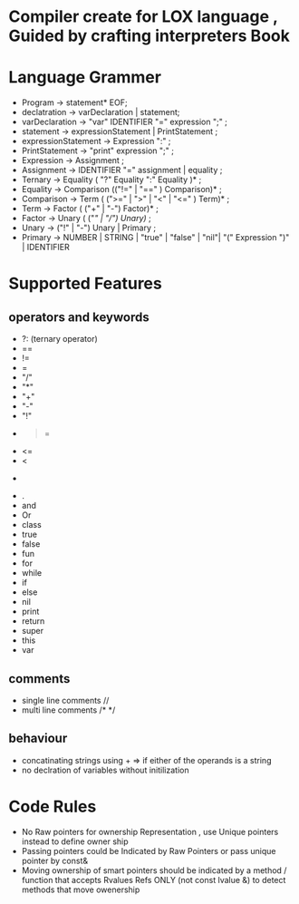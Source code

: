 # Compiler create for LOX language , Guided by crafting interpreters Book


# Language Grammer
- Program -> statement* EOF;
- declatration -> varDeclaration | statement;
- varDeclaration -> "var" IDENTIFIER "=" expression ";" ;
- statement -> expressionStatement | PrintStatement ;
- expressionStatement -> Expression ":" ;
- PrintStatement -> "print" expression ";" ;
- Expression -> Assignment ;
- Assignment -> IDENTIFIER "=" assignment | equality ;
- Ternary -> Equality ( "?" Equality ":" Equality )* ;
- Equality -> Comparison (("!=" | "==" ) Comparison)* ;
- Comparison -> Term ( (">=" | ">" | "<" | "<=" ) Term)* ;
- Term -> Factor ( ("+" | "-") Factor)* ;
- Factor -> Unary ( ("*" | "/") Unary)* ;
- Unary -> ("!" | "-") Unary | Primary ;
- Primary -> NUMBER | STRING | "true" | "false" | "nil"| "(" Expression ")" | IDENTIFIER

# Supported Features
  ## operators and keywords
  - ?: (ternary operator)
  - ==
  - !=
  - =
  - "/"
  - "*"
  - "+"
  - "-"
  - "!"
  - >=
  - <=
  - <
  - >
  - .
  - and
  - Or
  - class
  - true
  - false
  - fun
  - for
  - while
  - if
  - else
  - nil
  - print
  - return
  - super
  - this
  - var

  ## comments
  - single line comments //
  - multi line comments /* */


  ## behaviour
  - concatinating strings using + => if either of the operands is a string
  - no declration of variables without initilization


# Code Rules
  * No Raw pointers for ownership Representation , use Unique pointers instead to define owner ship
  * Passing pointers could be Indicated by Raw Pointers or pass unique pointer by const&
  * Moving ownership of smart pointers should be indicated by a method / function that accepts Rvalues Refs ONLY (not const lvalue &) to detect methods that move owenership
